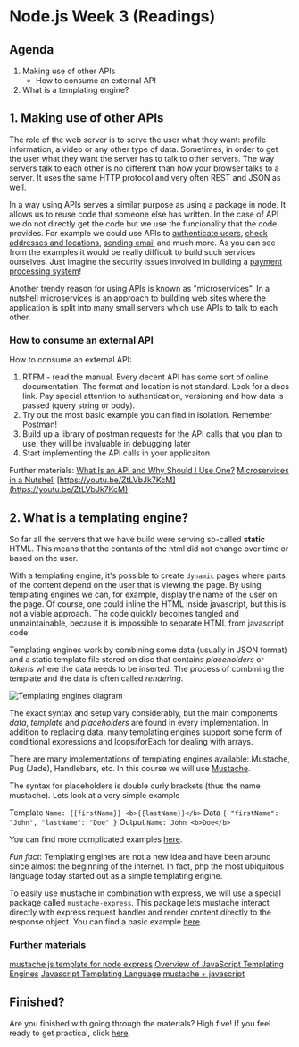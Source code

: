 # Node.js Week 3 (Readings)

## Agenda

1. Making use of other APIs
   - How to consume an external API
2. What is a templating engine?

## 1. Making use of other APIs

The role of the web server is to serve the user what they want: profile information, a video or any other type of data. Sometimes, in order to get the user what they want the server has to talk to other servers. The way servers talk to each other is no different than how your browser talks to a server. It uses the same HTTP protocol and very often REST and JSON as well.

In a way using APIs serves a similar purpose as using a package in node. It allows us to reuse code that someone else has written. In the case of API we do not directly get the code but we use the funcionality that the code provides. For example we could use APIs to [authenticate users](https://developers.facebook.com/docs/facebook-login/), [check addresses and locations](https://locationiq.com/#demo), [sending email](https://sendgrid.com/docs/for-developers/sending-email/api-getting-started/) and much more. As you can see from the examples it would be really difficult to build such services ourselves. Just imagine the security issues involved in building a [payment processing system](https://stripe.com/docs/api)!

Another trendy reason for using APIs is known as "microservices". In a nutshell microservices is an approach to building web sites where the application is split into many small servers which use APIs to talk to each other.

### How to consume an external API

How to consume an external API:

1. RTFM - read the manual. Every decent API has some sort of online documentation. The format and location is not standard. Look for a docs link. Pay special attention to authentication, versioning and how data is passed (query string or body).
2. Try out the most basic example you can find in isolation. Remember Postman!
3. Build up a library of postman requests for the API calls that you plan to use, they will be invaluable in debugging later
4. Start implementing the API calls in your applicaiton

Further materials:
[What Is an API and Why Should I Use One?](https://medium.com/@TebbaVonMathenstien/what-is-an-api-and-why-should-i-use-one-863c3365726b)
[Microservices in a Nutshell](https://www.thoughtworks.com/insights/blog/microservices-nutshell)
[https://youtu.be/ZtLVbJk7KcM](https://youtu.be/ZtLVbJk7KcM)

## 2. What is a templating engine?

So far all the servers that we have build were serving so-called **static** HTML. This means that the contants of the html did not change over time or based on the user.

With a templating engine, it's possible to create `dynamic` pages where parts of the content depend on the user that is viewing the page. By using templating engines we can, for example, display the name of the user on the page. Of course, one could inline the HTML inside javascript, but this is not a viable approach. The code quickly becomes tangled and unmaintainable, because it is impossible to separate HTML from javascript code.

Templating engines work by combining some data (usually in JSON format) and a static template file stored on disc that contains _placeholders_ or _tokens_ where the data needs to be inserted. The process of combining the template and the data is often called _rendering_.

![Templating engines diagram](https://hackernoon.com/hn-images/1*XNuVdKSup2Gk9LjDNlsCYw.png)

The exact syntax and setup vary considerably, but the main components _data_, _template_ and _placeholders_ are found in every implementation. In addition to replacing data, many templating engines support some form of conditional expressions and loops/forEach for dealing with arrays.

There are many implementations of templating engines available: Mustache, Pug (Jade), Handlebars, etc. In this course we will use [Mustache](https://mustache.github.io/#demo).

The syntax for placeholders is double curly brackets (thus the name mustache). Lets look at a very simple example

Template `Name: {{firstName}} <b>{{lastName}}</b>`
Data `{ "firstName": "John", "lastName": "Doe" }`
Output `Name: John <b>Doe</b>`

You can find more complicated examples [here](https://mustache.github.io/mustache.5.html).

_Fun fact_: Templating engines are not a new idea and have been around since almost the beginning of the internet. In fact, php the most ubiquitous language today started out as a simple templating engine.

To easily use mustache in combination with express, we will use a special package called `mustache-express`. This package lets mustache interact directly with express request handler and render content directly to the response object. You can find a basic example [here](https://github.com/bryanburgers/node-mustache-express).

### Further materials

[mustache js template for node express](https://www.youtube.com/watch?v=mbHz11t84kI)
[Overview of JavaScript Templating Engines](https://strongloop.com/strongblog/compare-javascript-templates-jade-mustache-dust/)
[Javascript Templating Language](https://medium.com/@1sherlynn/javascript-templating-language-and-engine-mustache-js-with-node-and-express-f4c2530e73b2)
[mustache + javascript](https://github.com/janl/mustache.js/)

## Finished?

Are you finished with going through the materials? High five! If you feel ready to get practical, click [here](./MAKEME.md).
